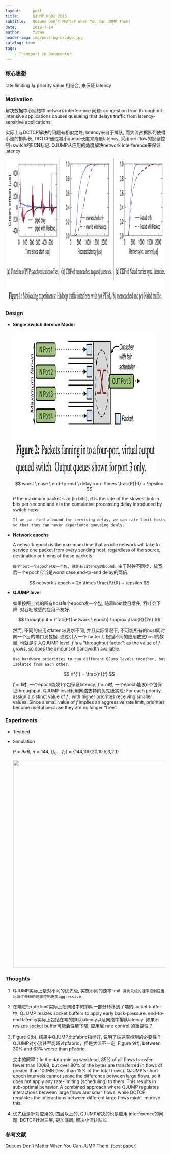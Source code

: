 ```yaml
---
layout:     post
title:      QJUMP NSDI 2015
subtitle:   Queues Don’t Matter When You Can JUMP Them!
date:       2019-7-14
author:     Yiran
header-img: img/post-bg-bridge.jpg
catalog: true
tags:
    - Transport in Datacenter
---
```


### 核心思想

rate limiting 与 priority value 相结合, 来保证 latency


### Motivation

解决数据中心网络中 network interference 问题: congestion from throughput-intensive applications causes queueing that delays traffic from latency-sensitive applications. 

实际上与DCTCP解决的问题有相似之处, latency来自于排队, 而大流占据队列使得小流的排队长, DCTCP通过减小queue长度来降低latency, 采用per-flow的拥塞控制+switch的ECN标记. QJUMP从应用的角度解决network interference来保证latency

<img width="650" height="450" src="/img/post-qjump-1.png"/>


### Design

- **Single Switch Service Model**

  <img width="450" height="450" src="/img/post-qjump-2.png"/>

  $$
  worst \ case \ end-to-end \ delay  <= n \times \frac{P}{R} + \epsilon
  $$

  $P$ the maximum packet size (in bits), $R$ is the rate of the slowest link in bits per second and $\epsilon$ is the cumulative processing delay introduced by switch hops.

  ```If we can find a bound for servicing delay, we can rate limit hosts so that they can never experience queueing dealy.```


- **Network epochs**

  A network epoch is the maximum time that an idle network will take to service one packet from every sending host, regardless of the source, destination or timing of those packets. 

  ```每个host一个epoch只发一个包, 就能有latency的bound.``` 由于时钟不同步，放宽后一个epoch应当是worst case end-to-end delay的两倍.

  $$
  network \ epoch  = 2n \times \frac{P}{R} + \epsilon
  $$


- **QJUMP level**

  如果按照上式的所有host每个epoch发一个包, 随着host数目增多, 吞吐会下降. 对吞吐敏感的应用不友好.

  $$
  throughput = \frac{P}{network \ epoch} \approx \frac{R}{2n}
  $$


  然而, 不同的应用对latency要求不同, 并且实际情况下, 不可能所有的host同时向一个目的端口发数据. 通过引入一个 factor $f$, 根据不同的应用放宽host的数目, 也就是引入QJUMP level. $f$ is a “throughput factor”: as the value of $f$ grows, so does the amount of bandwidth available.

   ```Use hardware priorities to run different QJump levels together, but isolated from each other.```

  $$
  n^{'} = \frac{n}{f}
  $$

  $f = 1$时, 一个epoch能发1个包保证latency; $f = n$时, 一个epoch能发$n$个包保证throughput. QJUMP level利用网络支持的优先级实现: For each priority, assign a distinct value of $f$ , with higher priorities receiving smaller values. Since a small value of $f$ implies an aggressive rate limit, priorities become useful because they are no longer “free”.


### Experiments
- Testbed
- Simulation

  $P = 9kB$, $n = 144$, {$f_{0}$... $f_{7}$} = {144,100,20,10,5,3,2,1}

  <img width="750" height="650" src="/img/post-qjump-3.png"/>


### Thoughts

1. QJUMP实际上是对不同的优先级, 实施不同的速率limit. ```高优先级的速率控制应当比低优先级的速率控制更加aggressive.``` 

2. 在端进行rate limit实际上把网络中的排队一部分转移到了端的socket buffer中, QJUMP resizes socket buffers to apply early back-pressure. end-to-end latency实际上包括在端的排队latency以及网络中排队latency. 如果不resizes socket buffer可能会性能下降. 应用层 rate control 的重要性？

3. Figure 9(b), 结果中QJUMP比pfabric指标好, 说明了端速率控制的必要性？QJUMP对小流甚至能超过pfabric，但是大流不一定. Figure 9(f), between 30%
and 63% worse than pFabric. 

   文中的解释：In the data-mining workload, 85% of all flows transfer fewer than 100kB, but over 80% of the bytes are transferred in flows of greater than 100MB (less than 15% of the total flows). QJUMP’s short epoch intervals cannot sense the difference between large flows, so it does not apply any rate-limiting (scheduling) to them. This results in sub-optimal behavior. A combined approach where QJUMP regulates interactions between large flows and small flows, while DCTCP regulates the interactions between different large flows might improve this.

4. 优先级是针对应用的, 四层以上的, QJUMP解决的也是应用 interference的问题. DCTCP针对三层, 更加底层, 解决小流排队长


### 参考文献

[Queues Don’t Matter When You Can JUMP Them! (best paper)](https://www.cl.cam.ac.uk/research/srg/netos/qjump/pubs/2015-nsdi-qjump.pdf)





